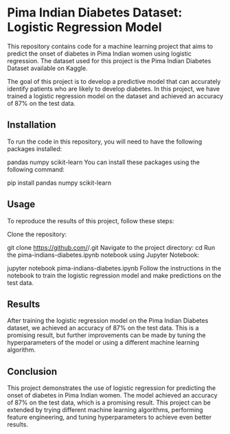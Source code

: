 # Pima Indian Diabetes Dataset: Logistic Regression Model
This repository contains code for a machine learning project that aims to predict the onset of diabetes in Pima Indian women using logistic regression. The dataset used for this project is the Pima Indian Diabetes Dataset available on Kaggle.

The goal of this project is to develop a predictive model that can accurately identify patients who are likely to develop diabetes. In this project, we have trained a logistic regression model on the dataset and achieved an accuracy of 87% on the test data.

## Installation
To run the code in this repository, you will need to have the following packages installed:

pandas
numpy
scikit-learn
You can install these packages using the following command:


pip install pandas numpy scikit-learn
## Usage
To reproduce the results of this project, follow these steps:

Clone the repository:


git clone https://github.com/<username>/<repository>.git
Navigate to the project directory:
cd <repository>
Run the pima-indians-diabetes.ipynb notebook using Jupyter Notebook:

jupyter notebook pima-indians-diabetes.ipynb
Follow the instructions in the notebook to train the logistic regression model and make predictions on the test data.
## Results
After training the logistic regression model on the Pima Indian Diabetes dataset, we achieved an accuracy of 87% on the test data. This is a promising result, but further improvements can be made by tuning the hyperparameters of the model or using a different machine learning algorithm.

## Conclusion
This project demonstrates the use of logistic regression for predicting the onset of diabetes in Pima Indian women. The model achieved an accuracy of 87% on the test data, which is a promising result. This project can be extended by trying different machine learning algorithms, performing feature engineering, and tuning hyperparameters to achieve even better results.
